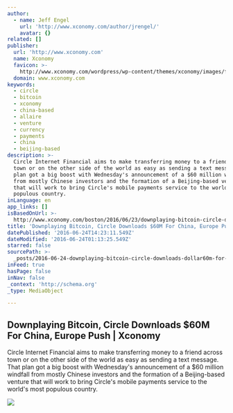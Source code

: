 ```yaml
---
author:
  - name: Jeff Engel
    url: 'http://www.xconomy.com/author/jrengel/'
    avatar: {}
related: []
publisher:
  url: 'http://www.xconomy.com'
  name: Xconomy
  favicon: >-
    http://www.xconomy.com/wordpress/wp-content/themes/xconomy/images/favicon.ico
  domain: www.xconomy.com
keywords:
  - circle
  - bitcoin
  - xconomy
  - china-based
  - allaire
  - venture
  - currency
  - payments
  - china
  - beijing-based
description: >-
  Circle Internet Financial aims to make transferring money to a friend across
  town or on the other side of the world as easy as sending a text message. That
  plan got a big boost with Wednesday's announcement of a $60 million windfall
  from mostly Chinese investors and the formation of a Beijing-based venture
  that will work to bring Circle's mobile payments service to the world's most
  populous country.
inLanguage: en
app_links: []
isBasedOnUrl: >-
  http://www.xconomy.com/boston/2016/06/23/downplaying-bitcoin-circle-downloads-60m-for-china-europe-push/
title: 'Downplaying Bitcoin, Circle Downloads $60M For China, Europe Push | Xconomy'
datePublished: '2016-06-24T14:23:11.549Z'
dateModified: '2016-06-24T01:13:25.549Z'
starred: false
sourcePath: >-
  _posts/2016-06-24-downplaying-bitcoin-circle-downloads-dollar60m-for-china-europe.md
inFeed: true
hasPage: false
inNav: false
_context: 'http://schema.org'
_type: MediaObject

---
```

<article style=""><h1>Downplaying Bitcoin, Circle Downloads $60M For China, Europe Push | Xconomy</h1><p>Circle Internet Financial aims to make transferring money to a friend across town or on the other side of the world as easy as sending a text message. That plan got a big boost with Wednesday's announcement of a $60 million windfall from mostly Chinese investors and the formation of a Beijing-based venture that will work to bring Circle's mobile payments service to the world's most populous country.</p><img src="http://www.xconomy.com/wordpress/wp-content/images/2015/04/circle-logo-light.jpg" /></article>